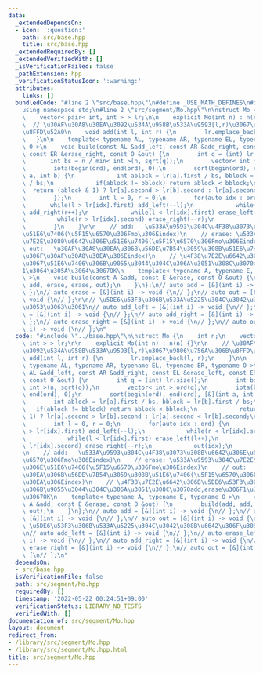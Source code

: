 ```yaml
---
data:
  _extendedDependsOn:
  - icon: ':question:'
    path: src/base.hpp
    title: src/base.hpp
  _extendedRequiredBy: []
  _extendedVerifiedWith: []
  _isVerificationFailed: false
  _pathExtension: hpp
  _verificationStatusIcon: ':warning:'
  attributes:
    links: []
  bundledCode: "#line 2 \"src/base.hpp\"\n#define _USE_MATH_DEFINES\n#include <bits/stdc++.h>\n\
    using namespace std;\n#line 2 \"src/segment/Mo.hpp\"\n\nstruct Mo {\n    int n;\n\
    \    vector< pair< int, int > > lr;\n\n    explicit Mo(int n) : n(n) {}\n\n  \
    \  // \u30AF\u30A8\u30EA\u3092\u534A\u958B\u533A\u9593[l,r)\u3067\u9806\u756A\u306B\
    \u8FFD\u52A0\n    void add(int l, int r) {\n        lr.emplace_back(l, r);\n \
    \   }\n\n    template< typename AL, typename AR, typename EL, typename ER, typename\
    \ O >\n    void build(const AL &add_left, const AR &add_right, const EL &erase_left,\
    \ const ER &erase_right, const O &out) {\n        int q = (int) lr.size();\n \
    \       int bs = n / min< int >(n, sqrt(q));\n        vector< int > ord(q);\n\
    \        iota(begin(ord), end(ord), 0);\n        sort(begin(ord), end(ord), [&](int\
    \ a, int b) {\n            int ablock = lr[a].first / bs, bblock = lr[b].first\
    \ / bs;\n            if(ablock != bblock) return ablock < bblock;\n          \
    \  return (ablock & 1) ? lr[a].second > lr[b].second : lr[a].second < lr[b].second;\n\
    \        });\n        int l = 0, r = 0;\n        for(auto idx : ord) {\n     \
    \       while(l > lr[idx].first) add_left(--l);\n            while(r < lr[idx].second)\
    \ add_right(r++);\n            while(l < lr[idx].first) erase_left(l++);\n   \
    \         while(r > lr[idx].second) erase_right(--r);\n            out(idx);\n\
    \        }\n    }\n\n    // add:   \u533A\u9593\u304C\u4F38\u3073\u308B\u6642\u306E\
    \u51E6\u7406(\u5F15\u6570\u306Fmo\u306Eindex)\n    // erase: \u533A\u9593\u304C\
    \u7E2E\u3080\u6642\u306E\u51E6\u7406(\u5F15\u6570\u306Fmo\u306Eindex)\n    //\
    \ out:   \u30AF\u30A8\u30EA\u306B\u56DE\u7B54\u3059\u308B\u51E6\u7406(\u5F15\u6570\
    \u306F\u30AF\u30A8\u30EA\u306Eindex)\n    // \u4F38\u7E2E\u6642\u306B\u5DE6\u53F3\
    \u3067\u51E6\u7406\u306B\u9055\u3044\u304C\u306A\u3051\u308C\u3070add,erase\u306F\
    1\u3064\u305A\u3064\u3067OK\n    template< typename A, typename E, typename O\
    \ >\n    void build(const A &add, const E &erase, const O &out) {\n        build(add,\
    \ add, erase, erase, out);\n    }\n};\n// auto add = [&](int i) -> void {\n//\
    \ };\n// auto erase = [&](int i) -> void {\n// };\n// auto out = [&](int i) ->\
    \ void {\n// };\n\n// \u5DE6\u53F3\u306B\u533A\u5225\u304C\u3042\u308B\u6642\u306F\
    \u3053\u3063\u3061\n// auto add_left = [&](int i) -> void {\n// };\n// auto erase_left\
    \ = [&](int i) -> void {\n// };\n// auto add_right = [&](int i) -> void {\n//\
    \ };\n// auto erase_right = [&](int i) -> void {\n// };\n// auto out = [&](int\
    \ i) -> void {\n// };\n"
  code: "#include \"../base.hpp\"\n\nstruct Mo {\n    int n;\n    vector< pair< int,\
    \ int > > lr;\n\n    explicit Mo(int n) : n(n) {}\n\n    // \u30AF\u30A8\u30EA\
    \u3092\u534A\u958B\u533A\u9593[l,r)\u3067\u9806\u756A\u306B\u8FFD\u52A0\n    void\
    \ add(int l, int r) {\n        lr.emplace_back(l, r);\n    }\n\n    template<\
    \ typename AL, typename AR, typename EL, typename ER, typename O >\n    void build(const\
    \ AL &add_left, const AR &add_right, const EL &erase_left, const ER &erase_right,\
    \ const O &out) {\n        int q = (int) lr.size();\n        int bs = n / min<\
    \ int >(n, sqrt(q));\n        vector< int > ord(q);\n        iota(begin(ord),\
    \ end(ord), 0);\n        sort(begin(ord), end(ord), [&](int a, int b) {\n    \
    \        int ablock = lr[a].first / bs, bblock = lr[b].first / bs;\n         \
    \   if(ablock != bblock) return ablock < bblock;\n            return (ablock &\
    \ 1) ? lr[a].second > lr[b].second : lr[a].second < lr[b].second;\n        });\n\
    \        int l = 0, r = 0;\n        for(auto idx : ord) {\n            while(l\
    \ > lr[idx].first) add_left(--l);\n            while(r < lr[idx].second) add_right(r++);\n\
    \            while(l < lr[idx].first) erase_left(l++);\n            while(r >\
    \ lr[idx].second) erase_right(--r);\n            out(idx);\n        }\n    }\n\
    \n    // add:   \u533A\u9593\u304C\u4F38\u3073\u308B\u6642\u306E\u51E6\u7406(\u5F15\
    \u6570\u306Fmo\u306Eindex)\n    // erase: \u533A\u9593\u304C\u7E2E\u3080\u6642\
    \u306E\u51E6\u7406(\u5F15\u6570\u306Fmo\u306Eindex)\n    // out:   \u30AF\u30A8\
    \u30EA\u306B\u56DE\u7B54\u3059\u308B\u51E6\u7406(\u5F15\u6570\u306F\u30AF\u30A8\
    \u30EA\u306Eindex)\n    // \u4F38\u7E2E\u6642\u306B\u5DE6\u53F3\u3067\u51E6\u7406\
    \u306B\u9055\u3044\u304C\u306A\u3051\u308C\u3070add,erase\u306F1\u3064\u305A\u3064\
    \u3067OK\n    template< typename A, typename E, typename O >\n    void build(const\
    \ A &add, const E &erase, const O &out) {\n        build(add, add, erase, erase,\
    \ out);\n    }\n};\n// auto add = [&](int i) -> void {\n// };\n// auto erase =\
    \ [&](int i) -> void {\n// };\n// auto out = [&](int i) -> void {\n// };\n\n//\
    \ \u5DE6\u53F3\u306B\u533A\u5225\u304C\u3042\u308B\u6642\u306F\u3053\u3063\u3061\
    \n// auto add_left = [&](int i) -> void {\n// };\n// auto erase_left = [&](int\
    \ i) -> void {\n// };\n// auto add_right = [&](int i) -> void {\n// };\n// auto\
    \ erase_right = [&](int i) -> void {\n// };\n// auto out = [&](int i) -> void\
    \ {\n// };\n"
  dependsOn:
  - src/base.hpp
  isVerificationFile: false
  path: src/segment/Mo.hpp
  requiredBy: []
  timestamp: '2022-05-22 00:24:51+09:00'
  verificationStatus: LIBRARY_NO_TESTS
  verifiedWith: []
documentation_of: src/segment/Mo.hpp
layout: document
redirect_from:
- /library/src/segment/Mo.hpp
- /library/src/segment/Mo.hpp.html
title: src/segment/Mo.hpp
---
```


